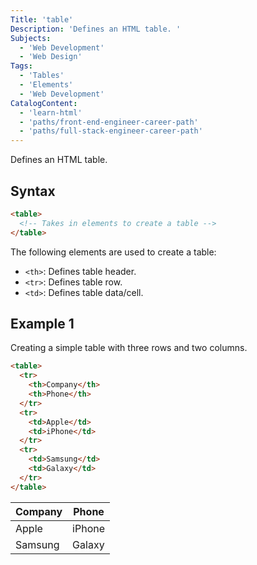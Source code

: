 ```yaml
---
Title: 'table'
Description: 'Defines an HTML table. '
Subjects:
  - 'Web Development'
  - 'Web Design'
Tags:
  - 'Tables'
  - 'Elements'
  - 'Web Development'
CatalogContent:
  - 'learn-html'
  - 'paths/front-end-engineer-career-path'
  - 'paths/full-stack-engineer-career-path'
---
```


Defines an HTML table.

## Syntax

```html
<table>
  <!-- Takes in elements to create a table -->
</table>
```

The following elements are used to create a table:

- `<th>`: Defines table header.
- `<tr>`: Defines table row.
- `<td>`: Defines table data/cell.

## Example 1

Creating a simple table with three rows and two columns.

```html
<table>
  <tr>
    <th>Company</th>
    <th>Phone</th>
  </tr>
  <tr>
    <td>Apple</td>
    <td>iPhone</td>
  </tr>
  <tr>
    <td>Samsung</td>
    <td>Galaxy</td>
  </tr>
</table>
```

| Company | Phone  |
| ------- | ------ |
| Apple   | iPhone |
| Samsung | Galaxy |
